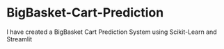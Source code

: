 # BigBasket-Cart-Prediction
I have created a BigBasket Cart Prediction System using Scikit-Learn and Streamlit
